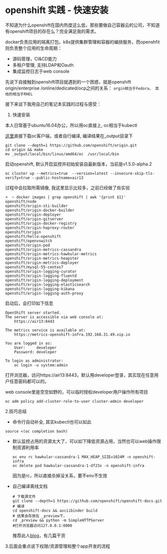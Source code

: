 # openshift 实践 - 快速安装

不知道为什么openshift在国内热度这么低，那些要做自己容器云的公司，不知道有openshift项目的存在么？完全满足我的需求。

docker负责应用的隔离打包，k8s提供集群管理和容器的编排服务，而openshfit则负责整个应用的生命周期：

* 源码管理，CI&CD能力
* 多租户管理, 支持LDAP和Oauth
* 集成监控日志于web console

先说下自接触到openshift项目就遇到的一个困惑，就是openshift origin/enterprise /online/dedicated/ocp之间的关系： ```orgin相当于Fedora， 其他的相当于RHEL```

接下来谈下我用自己的笔记本实践的过程与感受：

1. 快速安装

  本人日常基于ubuntu16.04办公，所以用oc直接上, oc相当于kubectl

  [这里](https://github.com/openshift/origin/releases)直接下载oc客户端，或者自行编译, 编译结果在_output目录下
  ```
  git clone --depth=1 https://github.com/openshift/origin.git
  cd origin && make
  mv _output/local/bin/linux/amd64/oc  /usr/local/bin

  ```
  启动openshift, 默认开启监控并初始安装自最新版本，当前是v1.5.0-alpha.2
  ```
  oc cluster up --metrics=true  --version=latest --insecure-skip-tls-verify=true --public-hostname=air13
  ```

  过程中会拉取所需镜像, 我这里显示比较多，之前已经做了些实验
  ```
  ➜  ~ docker images | grep openshift | awk '{print $1}'
  openshift/node
  openshift/origin-sti-builder
  openshift/origin-docker-builder
  openshift/origin-deployer
  openshift/origin-gitserver
  openshift/origin-docker-registry
  openshift/origin-haproxy-router
  openshift/origin
  openshift/hello-openshift
  openshift/openvswitch
  openshift/origin-pod
  openshift/origin-metrics-cassandra
  openshift/origin-metrics-hawkular-metrics
  openshift/origin-metrics-heapster
  openshift/origin-metrics-deployer
  openshift/mysql-55-centos7
  openshift/origin-logging-curator
  openshift/origin-logging-fluentd
  openshift/origin-logging-deployment
  openshift/origin-logging-elasticsearch
  openshift/origin-logging-kibana
  openshift/origin-logging-auth-proxy
  ```
  启动后，会打印如下信息

  ```
  OpenShift server started.
  The server is accessible via web console at:
      https://air13:8443

  The metrics service is available at:
      https://metrics-openshift-infra.192.168.31.49.xip.io

  You are logged in as:
      User:     developer
      Password: developer

  To login as administrator:
      oc login -u system:admin
  ```

  打开浏览器，访问https://air13:8443，默认用developer登录，其实现在任意用户任意密码都可以的。

  web console里是空空如野的，可以临时授权developer用户操作所有项目
  ```
  oc adm policy add-cluster-role-to-user cluster-admin developer
  ```


2.技巧总结

  * 命令行自动补全, 其实kubectl也可以如此

  ``source <(oc completion bash)``

  * 默认监控占用的资源太大了，可以如下降低资源占用，当然也可以web操作限制资源利用率
    ```
    oc env rc hawkular-cassandra-1 MAX_HEAP_SIZE=1024M -n openshift-infra
    oc delete pod hawkular-cassandra-1-df23x -n openshift-infra
    ```
    因为是rc，所以直接杀掉没关系，要不env不生效

  * 自己编译离线文档
    ```
    # 下载源文件
    git clone --depth=1 https://github.com/openshift/openshift-docs.git
    # 编译
    cd openshift-docs && asciibinder build
    # 结果会存放在 _preview下，
    cd _preview && python -m SimpleHTTPServer
    #打开浏览器访问127.0.0.1:8000
    ```

    推荐此人[blog](http://guifreelife.com/)，有几篇干货


3.后面会重点说下权限/资源管理和整个app开发的流程
